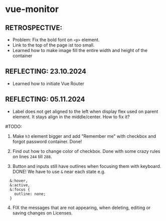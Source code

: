 # vue-monitor

## RETROSPECTIVE:

- Problem: Fix the bold font on `<p>` element.
- Link to the top of the page ist too small.
- Learned how to make image fill the entire width and height of the container

## REFLECTING: 23.10.2024

- Learned how to initiate Vue Router

## REFLECTING: 05.11.2024

- Label does not get aligned to the left when display flex used on parent element. It stays align in the middle/center. How to fix it?

#TODO:

1.  Make `h3` element bigger and add "Remember me" with checkbox and forgot password container. Done!

2.  Find out how to change color of checkbox.
    Done with some crazy rules on lines `244` till `288`.

3.  Button and inputs still have outlines when focusing them with keyboard. DONE! We have to use `&` near each state e.g.

```
  &:hover,
  &:active,
  &:focus {
    outline: none;
  }
```

4. FIX the messages that are not appearing, when deleting, editing or saving changes on Licenses.
